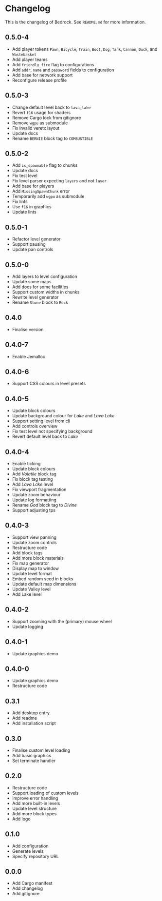 # Changelog

This is the changelog of Bedrock.
See `README.md` for more information.

## 0.5.0-4

* Add player tokens `Pawn`, `Bicycle`, `Train`, `Boot`, `Dog`, `Tank`, `Cannon`, `Duck`, and `Wastebasket`
* Add player teams
* Add `friendly_fire` flag to configurations
* Add `addr`, `name` and `password` fields to configuration
* Add base for network support
* Reconfigure release profile

## 0.5.0-3

* Change default level back to `lava_lake`
* Revert `f16` usage for shaders
* Remove Cargo lock from gitignore
* Remove `wgpu` as submodule
* Fix invalid veretx layout
* Update docs
* Rename `BERNIE` block tag to `COMBUSTIBLE`

## 0.5.0-2

* Add `is_spawnable` flag to chunks
* Update docs
* Fix test level
* Fix level parser expecting `layers` and not `layer`
* Add base for players
* Add `MissingSpawnChunk` error
* Temporarily add `wgpu` as submodule
* Fix lints
* Use `f16` in graphics
* Update lints

## 0.5.0-1

* Refactor level generator
* Support pausing
* Update pan controls

## 0.5.0-0

* Add layers to level configuration
* Update some maps
* Add docs for some facilities
* Support custom widths in chunks
* Rewrite level generator
* Rename `Stone` block to `Rock`

## 0.4.0

* Finalise version

## 0.4.0-7

* Enable Jemalloc

## 0.4.0-6

* Support CSS colours in level presets

## 0.4.0-5

* Update block colours
* Update background colour for *Lake* and *Lava Lake*
* Support setting level from cli
* Add controls overview
* Fix test level not specifying background
* Revert default level back to *Lake*

## 0.4.0-4

* Enable ticking
* Update block colours
* Add *Volatile* block tag
* Fix block tag testing
* Add *Lava Lake* level
* Fix viewport fragmentation
* Update zoom behaviour
* Update log formatting
* Rename *God* block tag to *Divine*
* Support adjusting tps

## 0.4.0-3

* Support view panning
* Update zoom controls
* Restructure code
* Add block tags
* Add more block materials
* Fix map generator
* Display map to window
* Update level format
* Embed random seed in blocks
* Update default map dimensions
* Update Valley level
* Add Lake level

## 0.4.0-2

* Support zooming with the (primary) mouse wheel
* Update logging

## 0.4.0-1

* Update graphics demo

## 0.4.0-0

* Update graphics demo
* Restructure code

## 0.3.1

* Add desktop entry
* Add readme
* Add installation script

## 0.3.0

* Finalise custom level loading
* Add basic graphics
* Set terminate handler

## 0.2.0

* Restructure code
* Support loading of custom levels
* Improve error handling
* Add more built-in levels
* Update level structure
* Add more block types
* Add logo

## 0.1.0

* Add configuration
* Generate levels
* Specify repository URL

## 0.0.0

* Add Cargo manifest
* Add changelog
* Add gitignore
